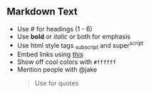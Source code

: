 ## Markdown Text

- Use # for headings (1 - 6)
- Use **bold** or _italic_ or both for emphasis
- Use html style tags <sub>subscript</sub> and super<sup>script</sup>
- Embed links using [this](www.google.com)
- Show off cool colors with `#ffffff`
- Mention people with @jake
  > Use for quotes
